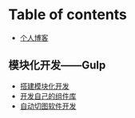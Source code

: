 # Table of contents

* [个人博客](README.md)

## 模块化开发——Gulp <a id="module_dev"></a>

* [搭建模块化开发](module_dev/module_develop.md)
* [开发自己的组件库](module_dev/plugis.md)
* [自动切图软件开发](module_dev/norecode.md)

